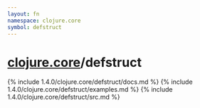 ```yaml
---
layout: fn
namespace: clojure.core
symbol: defstruct
---
```


# [clojure.core](../)/defstruct

{% include 1.4.0/clojure.core/defstruct/docs.md %}
{% include 1.4.0/clojure.core/defstruct/examples.md %}
{% include 1.4.0/clojure.core/defstruct/src.md %}

